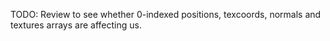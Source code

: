 TODO: Review to see whether 0-indexed positions, texcoords, normals and textures arrays are affecting us.



